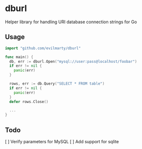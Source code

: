 # dburl
Helper library for handling URI database connection strings for Go

## Usage

```go
import "github.com/evilmarty/dburl"

func main() {
  db, err := dburl.Open("mysql://user:pass@localhost/foobar")
  if err != nil {
    panic(err)
  }

  rows, err := db.Query("SELECT * FROM table")
  if err != nil {
    panic(err)
  }
  defer rows.Close()

  ...
}
```

## Todo

[ ] Verify parameters for MySQL
[ ] Add support for sqlite

